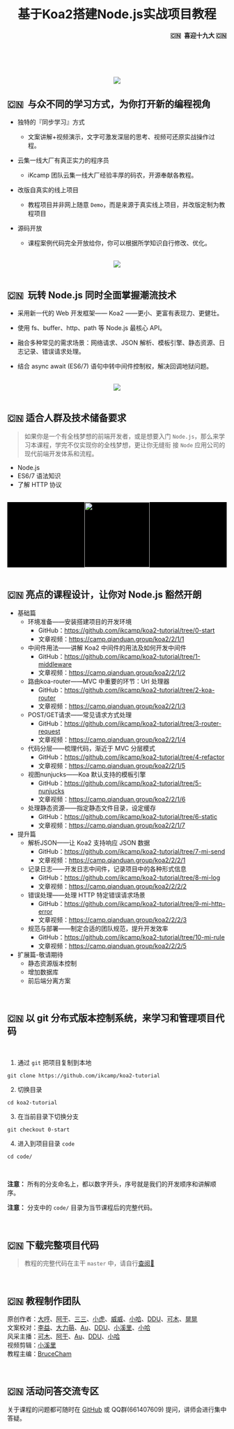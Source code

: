 <h1 align="center">基于Koa2搭建Node.js实战项目教程</h1>


<h4 align="right">🇨🇳  喜迎十九大 🇨🇳</h1>

<br/>
<br/>
<br/>
<br/>

<div align="center">
  <img src="./images/develop-logo.png"/>
</div>   


## 🇨🇳  与众不同的学习方式，为你打开新的编程视角 

- 独特的『同步学习』方式  
  - 文案讲解+视频演示，文字可激发深层的思考、视频可还原实战操作过程。 

- 云集一线大厂有真正实力的程序员  
  - iKcamp 团队云集一线大厂经验丰厚的码农，开源奉献各教程。  

- 改版自真实的线上项目  
  - 教程项目并非网上随意 `Demo`，而是来源于真实线上项目，并改版定制为教程项目

- 源码开放  
  - 课程案例代码完全开放给你，你可以根据所学知识自行修改、优化。

<br/>

<div align="center">
  <img src="./images/develop-node.png"/>
</div>

<br/>

## 🇨🇳  玩转 Node.js 同时全面掌握潮流技术 

* 采用新一代的 Web 开发框架—— Koa2 ——更小、更富有表现力、更健壮。 

* 使用 fs、buffer、http、path 等 Node.js 最核心 API。

* 融合多种常见的需求场景：网络请求、JSON 解析、模板引擎、静态资源、日志记录、错误请求处理。 

* 结合 async await (ES6/7) 语句中转中间件控制权，解决回调地狱问题。

<br>

<div align="center">
  <img src="./images/develop-yyz.jpg"/>
</div>

<br/>

## 🇨🇳  适合人群及技术储备要求 
> 如果你是一个有全栈梦想的前端开发者，或是想要入门 `Node.js`，那么来学习本课程，学完不仅实现你的全栈梦想，更让你无缝衔
接 `Node` 应用公司的现代前端开发体系和流程。

- Node.js
- ES6/7 语法知识
- 了解 HTTP 协议 

<br>

<div align="center" style="background:#000">
  <img src="./images/develop-p.png" width="150" style="background:#000"/>
</div>

<br/>

## 🇨🇳  亮点的课程设计，让你对 Node.js 豁然开朗 

-  基础篇
   - 环境准备——安装搭建项目的开发环境
      - GitHub：https://github.com/ikcamp/koa2-tutorial/tree/0-start
      - 文章视频：https://camp.qianduan.group/koa2/2/1/1
   - 中间件用法——讲解 Koa2 中间件的用法及如何开发中间件
      - GitHub：https://github.com/ikcamp/koa2-tutorial/tree/1-middleware
      - 文章视频：https://camp.qianduan.group/koa2/2/1/2
   - 路由koa-router——MVC 中重要的环节：Url 处理器
      - GitHub：https://github.com/ikcamp/koa2-tutorial/tree/2-koa-router
      - 文章视频：https://camp.qianduan.group/koa2/2/1/3
   - POST/GET请求——常见请求方式处理
      - GitHub：https://github.com/ikcamp/koa2-tutorial/tree/3-router-request
      - 文章视频：https://camp.qianduan.group/koa2/2/1/4
   - 代码分层——梳理代码，渐近于 MVC 分层模式
      - GitHub：https://github.com/ikcamp/koa2-tutorial/tree/4-refactor
      - 文章视频：https://camp.qianduan.group/koa2/2/1/5
   - 视图nunjucks——Koa 默认支持的模板引擎
      - GitHub：https://github.com/ikcamp/koa2-tutorial/tree/5-nunjucks
      - 文章视频：https://camp.qianduan.group/koa2/2/1/6
   - 处理静态资源——指定静态文件目录，设定缓存
      - GitHub：https://github.com/ikcamp/koa2-tutorial/tree/6-static
      - 文章视频：https://camp.qianduan.group/koa2/2/1/7
- 提升篇
   - 解析JSON——让 Koa2 支持响应 JSON 数据
      - GitHub：https://github.com/ikcamp/koa2-tutorial/tree/7-mi-send
      - 文章视频：https://camp.qianduan.group/koa2/2/2/1
   - 记录日志——开发日志中间件，记录项目中的各种形式信息
      - GitHub：https://github.com/ikcamp/koa2-tutorial/tree/8-mi-log
      - 文章视频：https://camp.qianduan.group/koa2/2/2/2
   - 错误处理——处理 HTTP 特定错误请求场景
      - GitHub：https://github.com/ikcamp/koa2-tutorial/tree/9-mi-http-error
      - 文章视频：https://camp.qianduan.group/koa2/2/2/3
   - 规范与部署——制定合适的团队规范，提升开发效率
      - GitHub：https://github.com/ikcamp/koa2-tutorial/tree/10-mi-rule
      - 文章视频：https://camp.qianduan.group/koa2/2/2/5
- 扩展篇-敬请期待
   - 静态资源版本控制
   - 增加数据库
   - 前后端分离方案


<br/>

## 🇨🇳  以 git 分布式版本控制系统，来学习和管理项目代码 

<br/>

1. 通过 `git` 把项目复制到本地
```git
git clone https://github.com/ikcamp/koa2-tutorial
```

2. 切换目录
```shell
cd koa2-tutorial
```

3. 在当前目录下切换分支
```git
git checkout 0-start
```

4. 进入到项目目录 `code`
```shell
cd code/
```

<br/>

**注意：** 所有的分支命名上，都以数字开头，序号就是我们的开发顺序和讲解顺序。

**注意：** 分支中的 `code/` 目录为当节课程后的完整代码。   

<br>

## 🇨🇳  下载完整项目代码   
> 教程的完整代码在主干 `master` 中，请自行[查阅📖 ](https://github.com/ikcamp/koa2-tutorial/tree/master)

<br> 

## 🇨🇳  教程制作团队  

原创作者：[大哼](https://github.com/pplgin)、[阿干](https://github.com/xiaoyaojun)、[三三](https://github.com/l3ve)、[小虎](https://github.com/tinyuen)、[威威](https://github.com/pangz1)、[小哈](http://zoei.me/)、[DDU](https://github.com/DDU1222)、[可木](https://github.com/cfancc)、[晃晃](https://github.com/walterxu0704)  
文案校对：[李益](https://github.com/yliiii)、[大力萌](https://github.com/yanyixin)、[Au](https://github.com/MatildaJin)、[DDU](https://github.com/DDU1222)、[小溪里](http://www.xiaoxili.com/)、[小哈](http://zoei.me/)  
风采主播：[可木](https://github.com/cfancc)、[阿干](https://github.com/xiaoyaojun)、[Au](https://github.com/MatildaJin)、[DDU](https://github.com/DDU1222)、[小哈](http://zoei.me/)  
视频剪辑：[小溪里](http://www.xiaoxili.com/)  
教程主编：[BruceCham](https://github.com/brucecham)  

<br/>

## 🇨🇳  活动问答交流专区  
关于课程的问题都可随时在 [GitHub](https://github.com/ikcamp/koa2-tutorial/issues) 或 QQ群(661407609) 提问，讲师会进行集中答疑。

